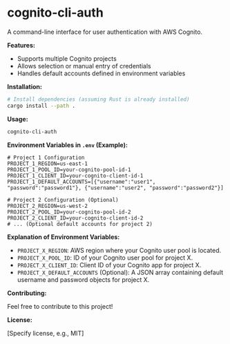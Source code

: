 # cognito-cli-auth 

A command-line interface for user authentication with AWS Cognito.

**Features:**

* Supports multiple Cognito projects
* Allows selection or manual entry of credentials
* Handles default accounts defined in environment variables

**Installation:**

```bash
# Install dependencies (assuming Rust is already installed)
cargo install --path .
```

**Usage:**

```bash
cognito-cli-auth
```

**Environment Variables in `.env` (Example):**

```
# Project 1 Configuration
PROJECT_1_REGION=us-east-1
PROJECT_1_POOL_ID=your-cognito-pool-id-1
PROJECT_1_CLIENT_ID=your-cognito-client-id-1
PROJECT_1_DEFAULT_ACCOUNTS=[{"username":"user1", "password":"password1"}, {"username":"user2", "password":"password2"}]

# Project 2 Configuration (Optional)
PROJECT_2_REGION=us-west-2
PROJECT_2_POOL_ID=your-cognito-pool-id-2
PROJECT_2_CLIENT_ID=your-cognito-client-id-2
# ... (Optional default accounts for project 2)
```

**Explanation of Environment Variables:**

* `PROJECT_X_REGION`: AWS region where your Cognito user pool is located.
* `PROJECT_X_POOL_ID`: ID of your Cognito user pool for project X.
* `PROJECT_X_CLIENT_ID`: Client ID of your Cognito app for project X.
* `PROJECT_X_DEFAULT_ACCOUNTS` (Optional): A JSON array containing default username and password objects for project X.

**Contributing:**

Feel free to contribute to this project!

**License:**

[Specify license, e.g., MIT]
